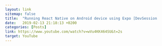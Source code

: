 ```yaml
---
layout: link
sitemap: false
title:  "Running React Native on Android device using Expo [DevSession - React Native Tutorial]"
date:   2019-02-13 21:18:13 +0200
categories: [Posts]
link: https://www.youtube.com/watch?v=wVu4KK464SU&t=2s
target: YouTube
---
```

